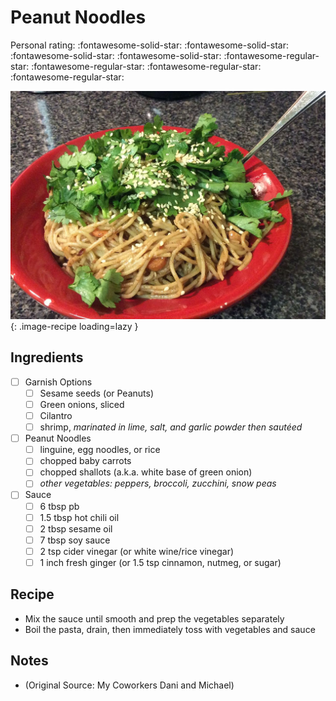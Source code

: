 <!-- Needs Manual Review -->

# Peanut Noodles

<!-- {cts} rating=1; (User can specify rating on scale of 1-5) -->

Personal rating: :fontawesome-solid-star: :fontawesome-solid-star: :fontawesome-solid-star: :fontawesome-solid-star: :fontawesome-regular-star: :fontawesome-regular-star: :fontawesome-regular-star: :fontawesome-regular-star:

<!-- {cte} -->

<!-- {cts} name_image=peanut_noodles.jpg; (User can specify image name) -->

![peanut_noodles.jpg](./peanut_noodles.jpg){: .image-recipe loading=lazy }

<!-- {cte} -->

## Ingredients

- [ ] Garnish Options
    - [ ] Sesame seeds (or Peanuts)
    - [ ] Green onions, sliced
    - [ ] Cilantro
    - [ ] shrimp, *marinated in lime, salt, and garlic powder then sautéed*
- [ ] Peanut Noodles
    - [ ] linguine, egg noodles, or rice
    - [ ] chopped baby carrots
    - [ ] chopped shallots (a.k.a. white base of green onion)
    - [ ] *other vegetables: peppers, broccoli, zucchini, snow peas*
- [ ] Sauce
    - [ ] 6 tbsp pb
    - [ ] 1.5 tbsp hot chili oil
    - [ ] 2 tbsp sesame oil
    - [ ] 7 tbsp soy sauce
    - [ ] 2 tsp cider vinegar (or white wine/rice vinegar)
    - [ ] 1 inch fresh ginger (or 1.5 tsp cinnamon, nutmeg, or sugar)

## Recipe

- Mix the sauce until smooth and prep the vegetables separately
- Boil the pasta, drain, then immediately toss with vegetables and sauce

## Notes

- (Original Source: My Coworkers Dani and Michael)
